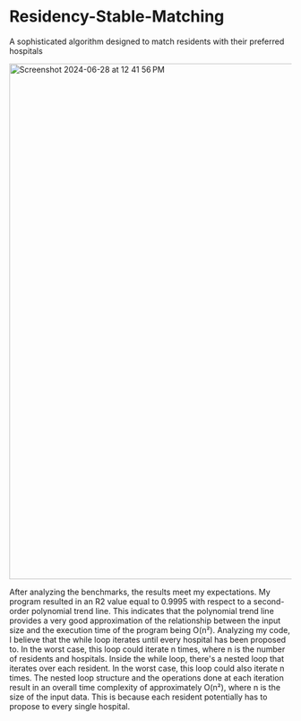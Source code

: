 # Residency-Stable-Matching
A sophisticated algorithm designed to match residents with their preferred hospitals

<img width="919" alt="Screenshot 2024-06-28 at 12 41 56 PM" src="https://github.com/omw2code/Residency-Stable-Matching/assets/142350438/06655dd8-ff43-405b-ab26-a1983d2a75b2">



After analyzing the benchmarks, the results meet my expectations. My program resulted in an R2 value equal to 0.9995 with respect to a second-order polynomial trend line. 
This indicates that the polynomial trend line provides a very good approximation of the relationship between the input size and the execution time of the program being O(n²). 
Analyzing my code, I believe that the while loop iterates until every hospital has been proposed to. In the worst case, this loop could iterate n times, where n is the number of residents and hospitals. Inside the while loop, there's a nested loop that iterates over each resident. In the worst case, this loop could also iterate n times. 
The nested loop structure and the operations done at each iteration result in an overall time complexity of approximately O(n²), where n is the size of the input data. This is because each resident potentially has to propose to every single hospital.
